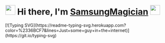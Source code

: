 <h1 align="center"><img src="https://github.com/blackcater/blackcater/raw/main/images/Hi.gif" height="32"/> Hi there, I'm <a href="https://t.me/SamsungMagician" target="_blank">SamsungMagician</a> 
<img src="https://github.com/blackcater/blackcater/raw/main/images/Hi.gif" height="32"/></h1>
[![Typing SVG](https://readme-typing-svg.herokuapp.com?color=%2336BCF7&lines=Just+some+guy+in+the+internet)](https://git.io/typing-svg)

<!--
**TR6GEDIES/TR6GEDIES** is a ✨ _special_ ✨ repository because its `README.md` (this file) appears on your GitHub profile.

Here are some ideas to get you started:

- 🔭 I’m currently working on ...
- 🌱 I’m currently learning ...
- 👯 I’m looking to collaborate on ...
- 🤔 I’m looking for help with ...
- 💬 Ask me about ...
- 📫 How to reach me: ...
- 😄 Pronouns: ...
- ⚡ Fun fact: ...
-->
